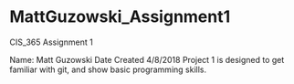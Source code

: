 # MattGuzowski_Assignment1
CIS_365 Assignment 1

Name: Matt Guzowski
Date Created 4/8/2018
Project 1 is designed to get familiar with git, and show basic programming skills. 
